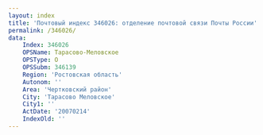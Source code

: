 ```yaml
---
layout: index
title: 'Почтовый индекс 346026: отделение почтовой связи Почты России'
permalink: /346026/
data:
    Index: 346026
    OPSName: Тарасово-Меловское
    OPSType: О
    OPSSubm: 346139
    Region: 'Ростовская область'
    Autonom: ''
    Area: 'Чертковский район'
    City: 'Тарасово Меловское'
    City1: ''
    ActDate: '20070214'
    IndexOld: ''
---
```

